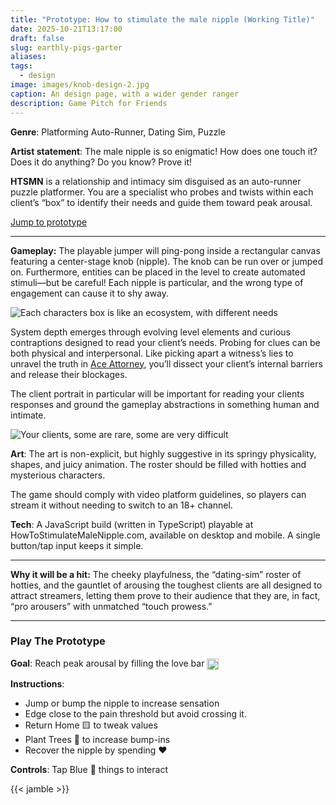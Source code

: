 ```yaml
---
title: "Prototype: How to stimulate the male nipple (Working Title)"
date: 2025-10-21T13:17:00
draft: false
slug: earthly-pigs-garter
aliases:
tags:
  - design
image: images/knob-design-2.jpg
caption: An design page, with a wider gender ranger
description: Game Pitch for Friends
---
```

**Genre**: Platforming Auto-Runner, Dating Sim, Puzzle

**Artist statement**: The male nipple is so enigmatic! How does one touch it? Does it do anything? Do you know? Prove it!

**HTSMN** is a relationship and intimacy sim disguised as an auto-runner puzzle platformer. You are a specialist who probes and twists within each client’s “box” to identify their needs and guide them toward peak arousal.

 <!--more-->
[Jump to prototype](#play-the-prototype)

---

**Gameplay:** 
The playable jumper will ping-pong inside a rectangular canvas featuring a center-stage knob (nipple). The knob can be run over or jumped on. Furthermore, entities can be placed in the level to create automated stimuli—but be careful! Each nipple is particular, and the wrong type of engagement can cause it to shy away.

![Each characters box is like an ecosystem, with different needs](/images/knob-design-3.jpg)

System depth emerges through evolving level elements and curious contraptions designed to read your client’s needs. Probing for clues can be both physical and interpersonal. Like picking apart a witness’s lies to unravel the truth in [Ace Attorney](https://en.wikipedia.org/wiki/Ace_Attorney), you’ll dissect your client’s internal barriers and release their blockages.

The client portrait in particular will be important for reading your clients responses and ground the gameplay abstractions in something human and intimate. 

![Your clients, some are rare, some are very difficult](/images/knob-design-4.jpg)

**Art**:
The art is non-explicit, but highly suggestive in its springy physicality, shapes, and juicy animation. The roster should be filled with hotties and mysterious characters. 

The game should comply with video platform guidelines, so players can stream it without needing to switch to an 18+ channel.

**Tech**:
A JavaScript build (written in TypeScript) playable at HowToStimulateMaleNipple.com, available on desktop and mobile. A single button/tap input keeps it simple.

--- 

**Why it will be a hit:** The cheeky playfulness, the “dating-sim” roster of hotties, and the gauntlet of arousing the toughest clients are all designed to attract streamers, letting them prove to their audience that they are, in fact, “pro arousers” with unmatched “touch prowess.”

---

### Play The Prototype

**Goal**: Reach peak arousal by filling the love bar <img src="/images/crescendo-bar.png" style="display:inline; height:1.3em; vertical-align:middle;">

**Instructions**: 
- Jump or bump the nipple to increase sensation
- Edge close to the pain threshold but avoid crossing it. 
- Return Home 🟨 to tweak values
- Plant Trees 🌲 to increase bump-ins 
- Recover the nipple by spending ❤️


**Controls**: Tap Blue 🔵 things to interact

 
{{< jamble >}}